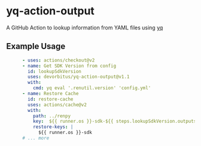 # yq-action-output
A GitHub Action to lookup information from YAML files using [yq](https://github.com/mikefarah/yq)

## Example Usage

```yml
      - uses: actions/checkout@v2
      - name: Get SDK Version from config
        id: lookupSdkVersion
        uses: devorbitus/yq-action-output@v1.1
        with:
          cmd: yq eval '.renutil.version' 'config.yml'
      - name: Restore Cache
        id: restore-cache
        uses: actions/cache@v2
        with:
          path: ../renpy
          key:  ${{ runner.os }}-sdk-${{ steps.lookupSdkVersion.outputs.result }}
          restore-keys: |
            ${{ runner.os }}-sdk
      # ... more
```
